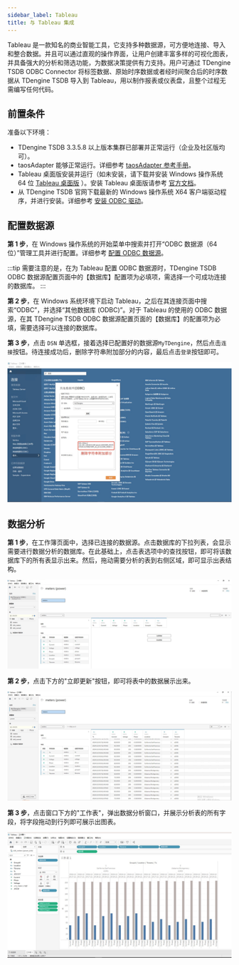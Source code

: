 ```yaml
---
sidebar_label: Tableau
title: 与 Tableau 集成
---
```


Tableau 是一款知名的商业智能工具，它支持多种数据源，可方便地连接、导入和整合数据。并且可以通过直观的操作界面，让用户创建丰富多样的可视化图表，并具备强大的分析和筛选功能，为数据决策提供有力支持。用户可通过 TDengine TSDB ODBC Connector 将标签数据、原始时序数据或者经时间聚合后的时序数据从 TDengine TSDB 导入到 Tableau，用以制作报表或仪表盘，且整个过程无需编写任何代码。

## 前置条件

准备以下环境：
- TDengine TSDB 3.3.5.8 以上版本集群已部署并正常运行（企业及社区版均可）。
- taosAdapter 能够正常运行。详细参考 [taosAdapter 参考手册](../../../reference/components/taosadapter)。
- Tableau 桌面版安装并运行（如未安装，请下载并安装 Windows 操作系统 64 位 [Tableau 桌面版](https://www.tableau.com/products/desktop/download) ）。安装 Tableau 桌面版请参考 [官方文档](https://www.tableau.com)。
- 从 TDengine TSDB 官网下载最新的 Windows 操作系统 X64 客户端驱动程序，并进行安装。详细参考 [安装 ODBC 驱动](../../../reference/connector/odbc/#安装)。


## 配置数据源

**第 1 步**，在 Windows 操作系统的开始菜单中搜索并打开“ODBC 数据源（64 位）”管理工具并进行配置。详细参考 [配置 ODBC 数据源](../../../reference/connector/odbc/#配置数据源)。

:::tip
需要注意的是，在为 Tableau 配置 ODBC 数据源时，TDengine TSDB ODBC 数据源配置页面中的【数据库】配置项为必填项，需选择一个可成功连接的数据库。
:::

**第 2 步**，在 Windows 系统环境下启动 Tableau，之后在其连接页面中搜索“ODBC”，并选择“其他数据库 (ODBC)”。对于 Tableau 的使用的 ODBC 数据源，在其 TDengine TSDB ODBC 数据源配置页面的【数据库】的配置项为必填，需要选择可以连接的数据库。
 
**第 3 步**，点击 `DSN` 单选框，接着选择已配置好的数据源`MyTDengine`，然后点击`连接`按钮。待连接成功后，删除字符串附加部分的内容，最后点击`登录`按钮即可。

![tableau-odbc](./tableau/tableau-odbc.webp) 

## 数据分析

**第 1 步**，在工作簿页面中，选择已连接的数据源。点击数据库的下拉列表，会显示需要进行数据分析的数据库。在此基础上，点击表选项中的查找按钮，即可将该数据库下的所有表显示出来。然后，拖动需要分析的表到右侧区域，即可显示出表结构。

![tableau-workbook](./tableau/tableau-table.webp) 

**第 2 步**，点击下方的"立即更新"按钮，即可将表中的数据展示出来。

![tableau-workbook](./tableau/tableau-data.webp) 

**第 3 步**，点击窗口下方的"工作表"，弹出数据分析窗口，并展示分析表的所有字段，将字段拖动到行列即可展示出图表。

![tableau-workbook](./tableau/tableau-analysis.webp) 